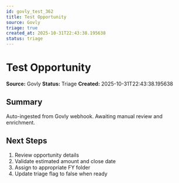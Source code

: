 ```yaml
---
id: govly_test_362
title: Test Opportunity
source: Govly
triage: true
created_at: 2025-10-31T22:43:38.195638
status: triage
---
```


# Test Opportunity

**Source:** Govly
**Status:** Triage
**Created:** 2025-10-31T22:43:38.195638

## Summary

Auto-ingested from Govly webhook. Awaiting manual review and enrichment.

## Next Steps

1. Review opportunity details
2. Validate estimated amount and close date
3. Assign to appropriate FY folder
4. Update triage flag to false when ready
